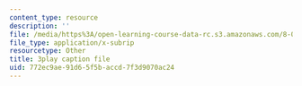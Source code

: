```yaml
---
content_type: resource
description: ''
file: /media/https%3A/open-learning-course-data-rc.s3.amazonaws.com/8-01sc-classical-mechanics-fall-2016/772ec9ae91d65f5baccd7f3d9070ac24_QPV-DmpGXeQ.vtt
file_type: application/x-subrip
resourcetype: Other
title: 3play caption file
uid: 772ec9ae-91d6-5f5b-accd-7f3d9070ac24
---
```

